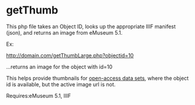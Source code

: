 # getThumb
This php file takes an Object ID, looks up the appropriate IIIF manifest (json),  and returns an image from eMuseum 5.1.

Ex: 

http://domain.com/getThumbLarge.php?objectid=10

...returns an image for the object with id=10

This helps provide thumbnails for [open-access data sets](https://github.com/wcmaart/collection), where the object id is available, but the active image url is not.

Requires:eMuseum 5.1, IIIF
